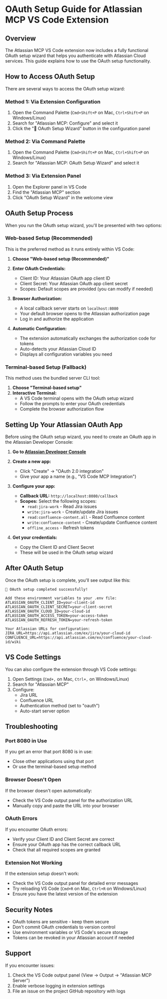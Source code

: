 # OAuth Setup Guide for Atlassian MCP VS Code Extension

## Overview

The Atlassian MCP VS Code extension now includes a fully functional OAuth setup wizard that helps you authenticate with Atlassian Cloud services. This guide explains how to use the OAuth setup functionality.

## How to Access OAuth Setup

There are several ways to access the OAuth setup wizard:

### Method 1: Via Extension Configuration
1. Open the Command Palette (`Cmd+Shift+P` on Mac, `Ctrl+Shift+P` on Windows/Linux)
2. Search for "Atlassian MCP: Configure" and select it
3. Click the "🚀 OAuth Setup Wizard" button in the configuration panel

### Method 2: Via Command Palette
1. Open the Command Palette (`Cmd+Shift+P` on Mac, `Ctrl+Shift+P` on Windows/Linux)
2. Search for "Atlassian MCP: OAuth Setup Wizard" and select it

### Method 3: Via Extension Panel
1. Open the Explorer panel in VS Code
2. Find the "Atlassian MCP" section
3. Click "OAuth Setup Wizard" in the welcome view

## OAuth Setup Process

When you run the OAuth setup wizard, you'll be presented with two options:

### Web-based Setup (Recommended)
This is the preferred method as it runs entirely within VS Code:

1. **Choose "Web-based setup (Recommended)"**
2. **Enter OAuth Credentials:**
   - Client ID: Your Atlassian OAuth app client ID
   - Client Secret: Your Atlassian OAuth app client secret
   - Scopes: Default scopes are provided (you can modify if needed)

3. **Browser Authorization:**
   - A local callback server starts on `localhost:8080`
   - Your default browser opens to the Atlassian authorization page
   - Log in and authorize the application

4. **Automatic Configuration:**
   - The extension automatically exchanges the authorization code for tokens
   - Auto-detects your Atlassian Cloud ID
   - Displays all configuration variables you need

### Terminal-based Setup (Fallback)
This method uses the bundled server CLI tool:

1. **Choose "Terminal-based setup"**
2. **Interactive Terminal:**
   - A VS Code terminal opens with the OAuth setup wizard
   - Follow the prompts to enter your OAuth credentials
   - Complete the browser authorization flow

## Setting Up Your Atlassian OAuth App

Before using the OAuth setup wizard, you need to create an OAuth app in the Atlassian Developer Console:

1. **Go to [Atlassian Developer Console](https://developer.atlassian.com/console/myapps/)**
2. **Create a new app:**
   - Click "Create" → "OAuth 2.0 integration"
   - Give your app a name (e.g., "VS Code MCP Integration")

3. **Configure your app:**
   - **Callback URL:** `http://localhost:8080/callback`
   - **Scopes:** Select the following scopes:
     - `read:jira-work` - Read Jira issues
     - `write:jira-work` - Create/update Jira issues  
     - `read:confluence-content.all` - Read Confluence content
     - `write:confluence-content` - Create/update Confluence content
     - `offline_access` - Refresh tokens

4. **Get your credentials:**
   - Copy the Client ID and Client Secret
   - These will be used in the OAuth setup wizard

## After OAuth Setup

Once the OAuth setup is complete, you'll see output like this:

```
🎉 OAuth setup completed successfully!

Add these environment variables to your .env file:
ATLASSIAN_OAUTH_CLIENT_ID=your-client-id
ATLASSIAN_OAUTH_CLIENT_SECRET=your-client-secret
ATLASSIAN_OAUTH_CLOUD_ID=your-cloud-id
ATLASSIAN_OAUTH_ACCESS_TOKEN=your-access-token
ATLASSIAN_OAUTH_REFRESH_TOKEN=your-refresh-token

Your Atlassian URLs for configuration:
JIRA_URL=https://api.atlassian.com/ex/jira/your-cloud-id
CONFLUENCE_URL=https://api.atlassian.com/ex/confluence/your-cloud-id/wiki
```

## VS Code Settings

You can also configure the extension through VS Code settings:

1. Open Settings (`Cmd+,` on Mac, `Ctrl+,` on Windows/Linux)
2. Search for "Atlassian MCP"
3. Configure:
   - Jira URL
   - Confluence URL
   - Authentication method (set to "oauth")
   - Auto-start server option

## Troubleshooting

### Port 8080 in Use
If you get an error that port 8080 is in use:
- Close other applications using that port
- Or use the terminal-based setup method

### Browser Doesn't Open
If the browser doesn't open automatically:
- Check the VS Code output panel for the authorization URL
- Manually copy and paste the URL into your browser

### OAuth Errors
If you encounter OAuth errors:
- Verify your Client ID and Client Secret are correct
- Ensure your OAuth app has the correct callback URL
- Check that all required scopes are granted

### Extension Not Working
If the extension setup doesn't work:
- Check the VS Code output panel for detailed error messages
- Try reloading VS Code (`Cmd+R` on Mac, `Ctrl+R` on Windows/Linux)
- Ensure you have the latest version of the extension

## Security Notes

- OAuth tokens are sensitive - keep them secure
- Don't commit OAuth credentials to version control
- Use environment variables or VS Code's secure storage
- Tokens can be revoked in your Atlassian account if needed

## Support

If you encounter issues:
1. Check the VS Code output panel (View → Output → "Atlassian MCP Server")
2. Enable verbose logging in extension settings
3. File an issue on the project GitHub repository with logs 
